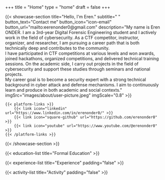 +++
title =  "Home"
type = "home"
draft = false
+++



<head>
  <link href="/css/style.css" rel="stylesheet">
</head>
{{< showcase-section
title="Hello, I'm Eren."
subtitle=" "
button_text="Contact me"
button_icon="icon-email"
button_url="mailto:eerenonder0@gmail.com"
description="My name is Eren ONDER. I am a 3rd-year Digital Forensic Engineering student and I actively work in the field of cybersecurity. As a CTF competitor, instructor, organizer, and researcher, I am pursuing a career path that is both technically deep and contributes to the community.</br>I have participated in CTF competitions at various levels and won awards, joined hackathons, organized competitions, and delivered technical training sessions. On the academic side, I carry out projects in the field of cybersecurity and support these studies through seminars and national projects.</br>My career goal is to become a security expert with a strong technical background in cyber attack and defense mechanisms. I aim to continuously learn and produce in both academic and social contexts."
imgSrc="images/about/user-picture.jpeg"
imgScale="0.8"
>}}

    {{< platform-links >}}
        {{< link icon="linkedin" url="https://www.linkedin.com/in/erenonder0/" >}}
        {{< link icon="square-github" url="https://github.com/erenonder0" >}}
        {{< link icon="youtube" url="https://www.youtube.com/@erenonder0" >}}
    {{< /platform-links >}}

{{< /showcase-section >}}


{{< education-list
    title="Formal Education" >}}

{{< experience-list
    title="Experience"
    padding="false" >}}

{{< activity-list
    title="Activity"
    padding="false" >}}

<!-- {{< client-and-work-section
    title="A selection of my work" >}} -->

<!-- {{< spacer size="large" >}} -->

<!-- ## Extra home content

Additional content added after the `section` blocks, in the `home.md` file. 

Here you could freestyle, add other shortcodes, ...  Or just let the content empty, and rely on the shortcode sections alone.

{{< spacer size="small" >}}

{{< text-section
title="Extra (centered) content"
centered="true"
>}}

You can also use the `text-section` shortcode to add centered texts

{{< /text-section >}} -->

